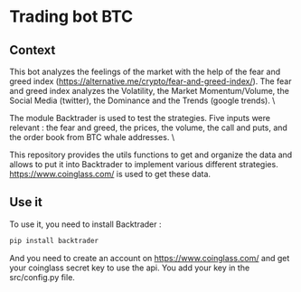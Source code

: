 # Trading bot BTC
## Context
This bot analyzes the feelings of the market with the help of the fear and greed index (https://alternative.me/crypto/fear-and-greed-index/). The fear and greed index analyzes the Volatility, the Market Momentum/Volume, the Social Media (twitter), the Dominance and the Trends (google trends). \

The module Backtrader is used to test the strategies. Five inputs were relevant : the fear and greed, the prices, the volume, the call and puts, and the order book from BTC whale addresses. \

This repository provides the utils functions to get and organize the data and allows to put it into Backtrader to implement various different strategies.\
https://www.coinglass.com/ is used to get these data.

## Use it
To use it, you need to install Backtrader :
```bash
pip install backtrader
```
And you need to create an account on https://www.coinglass.com/ and get your coinglass secret key to use the api. You add your key in the src/config.py file.
